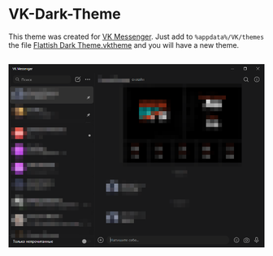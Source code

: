 # VK-Dark-Theme
This theme was created for [VK Messenger](https://vk.com/messenger).
Just add to `%appdata%/VK/themes` the file [Flattish Dark Theme.vktheme](https://github.com/vasilyvaganov/VK-Dark-Theme/blob/main/Flattish%20Dark%20Theme.vktheme) and you will have a new theme.
## ![Image alt](https://github.com/vasilyvaganov/VK-Dark-Theme/blob/main/Preview.png)
